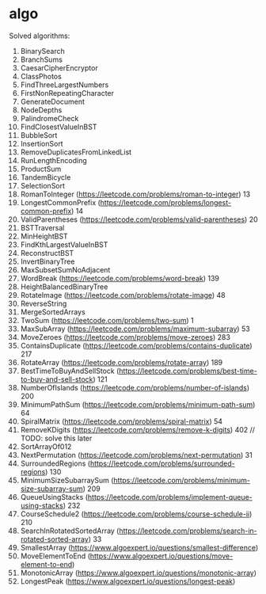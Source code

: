 # algo

Solved algorithms:

1. BinarySearch
2. BranchSums
3. CaesarCipherEncryptor
4. ClassPhotos
5. FindThreeLargestNumbers
6. FirstNonRepeatingCharacter
7. GenerateDocument
8. NodeDepths
9. PalindromeCheck
10. FindClosestValueInBST
11. BubbleSort
12. InsertionSort
13. RemoveDuplicatesFromLinkedList
14. RunLengthEncoding
15. ProductSum
16. TandemBicycle
17. SelectionSort
18. RomanToInteger (https://leetcode.com/problems/roman-to-integer) 13
19. LongestCommonPrefix (https://leetcode.com/problems/longest-common-prefix) 14
20. ValidParentheses (https://leetcode.com/problems/valid-parentheses) 20
21. BSTTraversal
22. MinHeightBST
23. FindKthLargestValueInBST
24. ReconstructBST
25. InvertBinaryTree
26. MaxSubsetSumNoAdjacent
27. WordBreak (https://leetcode.com/problems/word-break) 139
28. HeightBalancedBinaryTree
29. RotateImage (https://leetcode.com/problems/rotate-image) 48
30. ReverseString
31. MergeSortedArrays
32. TwoSum (https://leetcode.com/problems/two-sum) 1
33. MaxSubArray (https://leetcode.com/problems/maximum-subarray) 53
34. MoveZeroes (https://leetcode.com/problems/move-zeroes) 283
35. ContainsDuplicate (https://leetcode.com/problems/contains-duplicate) 217
36. RotateArray (https://leetcode.com/problems/rotate-array) 189
37. BestTimeToBuyAndSellStock (https://leetcode.com/problems/best-time-to-buy-and-sell-stock) 121
38. NumberOfIslands (https://leetcode.com/problems/number-of-islands) 200
39. MinimumPathSum (https://leetcode.com/problems/minimum-path-sum) 64 
40. SpiralMatrix (https://leetcode.com/problems/spiral-matrix) 54
41. RemoveKDigits (https://leetcode.com/problems/remove-k-digits) 402 // TODO: solve this later
42. SortArrayOf012
43. NextPermutation (https://leetcode.com/problems/next-permutation) 31
44. SurroundedRegions (https://leetcode.com/problems/surrounded-regions) 130
45. MinimumSizeSubarraySum (https://leetcode.com/problems/minimum-size-subarray-sum) 209
46. QueueUsingStacks (https://leetcode.com/problems/implement-queue-using-stacks) 232
47. CourseSchedule2 (https://leetcode.com/problems/course-schedule-ii) 210
48. SearchInRotatedSortedArray (https://leetcode.com/problems/search-in-rotated-sorted-array) 33
49. SmallestArray (https://www.algoexpert.io/questions/smallest-difference)
50. MoveElementToEnd (https://www.algoexpert.io/questions/move-element-to-end)
51. MonotonicArray (https://www.algoexpert.io/questions/monotonic-array)
52. LongestPeak (https://www.algoexpert.io/questions/longest-peak)
